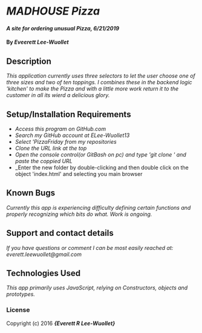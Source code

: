 # _MADHOUSE Pizza_

#### _A site for ordering unusual Pizza, 6/21/2019_

#### By _Eveerett Lee-Wuollet_

## Description

_This application currently uses three selectors to let the user choose one of three sizes and two of ten toppings. I combines these in the backend logic 'kitchen' to make the Pizza and with a little more work return it to the customer in all its wierd a delicious glory._

## Setup/Installation Requirements

* _Access this program on GitHub.com_
* _Search my GitHub account at ELee-Wuollet13_
* _Select 'PizzaFriday from my repositories_
* _Clone the URL link at the top_
* _Open the console control(or GitBash on pc) and type 'git clone ' and paste the coppied URL_
* _Enter the new folder by double-clicking and then double click on the object 'index.html' and selecting you main browser

## Known Bugs

_Currently this app is experiencing difficulty defining certain functions and properly recognizing which bits do what. Work is ongoing._

## Support and contact details

_If you have questions or comment I can be most easily reached at: everett.leewuollet@gmail.com_

## Technologies Used

_This app primarily uses JavaScript, relying on Constructors, objects and prototypes._

### License

Copyright (c) 2016 **_{Everett R Lee-Wuollet}_**
